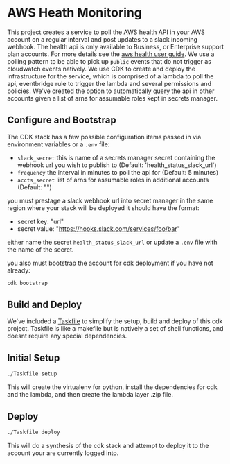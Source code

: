 
# AWS Heath Monitoring

This project creates a service to poll the AWS health API in your AWS account on a regular interval and post updates to a slack incoming webhook.
The health api is only available to Business, or Enterprise support plan accounts. For more details see the [aws health user guide](https://docs.aws.amazon.com/health/latest/ug/health-api.html#using-the-python-code). We use a polling pattern to be able to pick up `public` events that do not trigger as cloudwatch events natively.
We use CDK to create and deploy the infrastructure for the service, which is comprised of a lambda to poll the api, eventbridge rule to trigger the lambda and several permissions and policies. We've created the option to automatically query the api in other accounts given a list of arns for assumable roles kept in secrets manager. 

## Configure and Bootstrap

The CDK stack has a few possible configuration items passed in via environment variables or a `.env` file:

- `slack_secret` this is name of a secrets manager secret containing the webhook url you wish to publish to (Default: 'health_status_slack_url')
- `frequency` the interval in minutes to poll the api for (Default: 5 minutes)
- `accts_secret` list of arns for assumable roles in additional accounts (Default: "")
  
you must prestage a slack webhook url into secret manager in the same region where your stack will be deployed it should have the format:

- secret key: "url"
- secret value: "https://hooks.slack.com/services/foo/bar"
  
either name the secret `health_status_slack_url` or update a `.env` file with the name of the secret. 

you also must bootstrap the account for cdk deployment if you have not already:

```bash
cdk bootstrap
```

## Build and Deploy

We've included a [Taskfile](https://github.com/adriancooney/Taskfile) to simplify the setup, build and deploy of this cdk project. Taskfile is like a makefile but is natively a set of shell functions, and doesnt require any special dependencies.

## Initial Setup

```bash
./Taskfile setup
```

This will create the virtualenv for python, install the dependencies for cdk and the lambda, and then create the lambda layer .zip file. 

## Deploy

```bash
./Taskfile deploy
```

This will do a synthesis of the cdk stack and attempt to deploy it to the account your are currently logged into.
